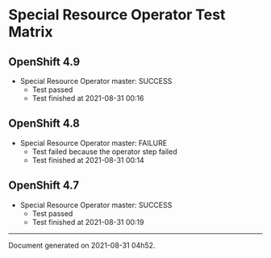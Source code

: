 
Special Resource Operator Test Matrix
=====================================

OpenShift 4.9
-------------


* Special Resource Operator master: SUCCESS
  - Test passed
  - Test finished at 2021-08-31 00:16

OpenShift 4.8
-------------


* Special Resource Operator master: FAILURE
  - Test failed because the operator step failed
  - Test finished at 2021-08-31 00:14

OpenShift 4.7
-------------


* Special Resource Operator master: SUCCESS
  - Test passed
  - Test finished at 2021-08-31 00:19


---
Document generated on 2021-08-31 04h52.
